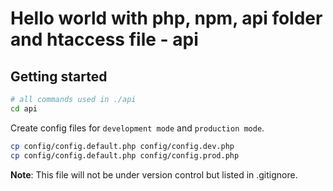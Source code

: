 # Hello world with php, npm, api folder and htaccess file - api

## Getting started

```bash
# all commands used in ./api
cd api
```

Create config files for `development mode` and `production mode`.

```bash
cp config/config.default.php config/config.dev.php
cp config/config.default.php config/config.prod.php
```

**Note**: This file will not be under version control but listed in .gitignore.
